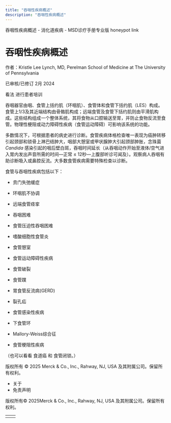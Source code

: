 ```yaml
---
title: "吞咽性疾病概述"
description: "吞咽性疾病概述"
---
```


﻿吞咽性疾病概述 \- 消化道疾病 \- MSD诊疗手册专业版 honeypot link

# 吞咽性疾病概述

作者：Kristle Lee Lynch, MD, Perelman School of Medicine at The University of Pennsylvania

已审核/已修订 2月 2024

看法 进行患者培训

吞咽器官由咽、食管上括约肌（环咽肌）、食管体和食管下括约肌（LES）构成。食管上1/3及其近端结构由骨骼肌构成；远端食管及食管下括约肌则由平滑肌构成。这些结构组成一个整体系统，其将食物从口腔输送至胃，并防止食物反流至食管。物理性梗阻或动力障碍性疾病（食管运动障碍）可影响该系统的功能。

多数情况下，可根据患者的病史进行诊断。食管疾病体格检查唯一表现为癌肿转移引起颈部和锁骨上淋巴结肿大，咽部大憩室或甲状腺肿大引起颈部肿胀，念珠菌 _Candida_ 感染引起的咽后壁白斑，吞咽时间延长（从吞咽动作开始至液体/空气进入胃内发出声音所需的时间—正常 ≤ 12秒—上腹部听诊可闻及）。观察病人吞咽有助诊断吸入或鼻腔反流。大多数食管疾病需要特殊检查以诊断。

食管与吞咽性疾病包括以下：

- 贲门失弛缓症

- 环咽肌不协调

- 远端食管痉挛

- 吞咽困难

- 食管压迫性吞咽困难

- 嗜酸细胞性食管炎

- 食管憩室

- 食管运动障碍性疾病

- 食管破裂

- 食管蹼

- 胃食管反流病(GERD)

- 裂孔疝

- 食管感染性疾病

- 下食管环

- Mallory-Weiss综合征

- 食管梗阻性疾病


（也可以看看 食道癌 和 食管闭锁。）



版权所有 © 2025
Merck & Co., Inc., Rahway, NJ, USA 及其附属公司。保留所有权利。

- 关于
- 免责声明

版权所有© 2025Merck & Co., Inc., Rahway, NJ, USA 及其附属公司。保留所有权利。

|     |     |
| --- | --- |
|  |  |